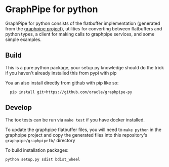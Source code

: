 # GraphPipe for python 

GraphPipe for python consists of the flatbuffer implementation (generated from
the [graphpipe project](https://github.com/graphpipe)), utilities for
converting between flatbuffers and python types, a client for making calls
to graphpipe services, and some simple examples.

## Build

This is a pure python package, your setup.py knowledge should do the trick
if you haven't already installed this from pypi with pip

You an also install directly from github with pip like so:

```
  pip install git+https://github.com/oracle/graphpipe-py
```

## Develop

The tox tests can be run via `make test` if you have docker installed.

To update the graphpipe flatbuffer files, you will need to `make python` in
the graphpipe project and copy the generated files into this repository's
`graphpipe/graphpipefb/` directory


To build installation packages:

    python setup.py sdist bdist_wheel
